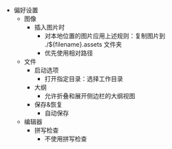 - 偏好设置
  - 图像
    - 插入图片时
      - 对本地位置的图片应用上述规则：复制图片到 ./${filename}.assets 文件夹
      - 优先使用相对路径
  - 文件
    - 启动选项
      - 打开指定目录：选择工作目录
    - 大纲
      - 允许折叠和展开侧边栏的大纲视图
    - 保存&恢复
      - 自动保存
  - 编辑器
    - 拼写检查
      - 不使用拼写检查



